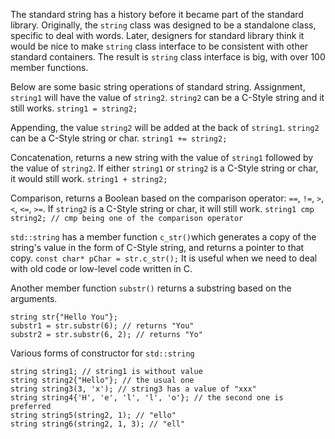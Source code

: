 
The standard string has a history before it became part of the standard library. Originally, the `string` class was designed to be a standalone class, specific to deal with words. Later, designers for standard library think it would be nice to make `string` class interface to be consistent with other standard containers. The result is `string` class interface is big, with over 100 member functions.

Below are some basic string operations of standard string.
Assignment, `string1` will have the value of `string2`. `string2` can be a C-Style string and it still works.
`string1 = string2;`

Appending, the value `string2` will be added at the back of `string1`. `string2` can be a C-Style string or char.
`string1 += string2;`

Concatenation, returns a new string with the value of `string1` followed by the value of `string2`. If either `string1` or `string2` is a C-Style string or char, it would still work.
`string1 + string2;`

Comparison, returns a Boolean based on the comparison operator: `==`, `!=`, `>`, `<`, `<=`, `>=`. If `string2` is a C-Style string or char, it will still work.
`string1 cmp string2; // cmp being one of the comparison operator`

`std::string` has a member function `c_str()`which generates a copy of the string's value in the form of C-Style string, and returns a pointer to that copy.
`const char* pChar = str.c_str();`
It is useful when we need to deal with old code or low-level code written in C.

Another member function `substr()` returns a substring based on the arguments.
```
string str{"Hello You"};
substr1 = str.substr(6); // returns "You"
substr2 = str.substr(6, 2); // returns "Yo"
```

Various forms of constructor for `std::string`
```
string string1; // string1 is without value
string string2{"Hello"}; // the usual one
string string3(3, 'x'); // string3 has a value of "xxx"
string string4{'H', 'e', 'l', 'l', 'o'}; // the second one is preferred
string string5(string2, 1); // "ello"
string string6(string2, 1, 3); // "ell"
```